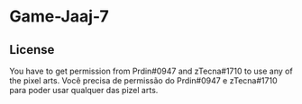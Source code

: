 # Game-Jaaj-7

## License
You have to get permission from Prdin#0947 and zTecna#1710 to use any of the pixel arts.
Você precisa de permissão do Prdin#0947 e zTecna#1710 para poder usar qualquer das pizel arts.
